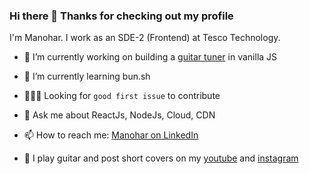 ### Hi there 👋 Thanks for checking out my profile

I'm Manohar. I work as an SDE-2 (Frontend) at Tesco Technology. 


- 🔭 I’m currently working on building a [guitar tuner](https://github.com/manohar27/guitar-tuner) in vanilla JS
- 🌱 I’m currently learning bun.sh 
- 🙋🏻‍♂️ Looking for `good first issue` to contribute
- 💬 Ask me about ReactJs, NodeJs, Cloud, CDN
- 📫 How to reach me: [Manohar on LinkedIn](https://www.linkedin.com/in/manohar-srinivasa/)


- 🎸 I play guitar and post short covers on my [youtube](https://www.youtube.com/channel/UCwgOqApNzLbKXZYemKQZbOA) and [instagram](https://www.instagram.com/lateralus.xyz/)
